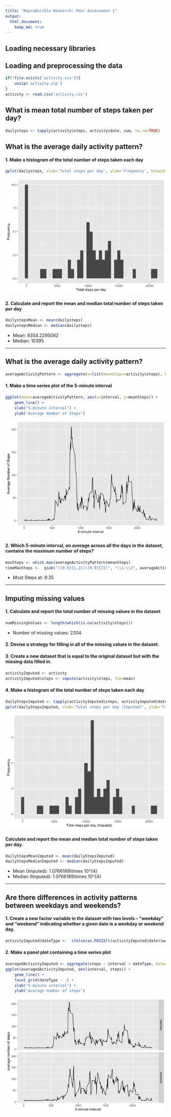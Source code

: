 ```yaml
---
title: "Reproducible Research: Peer Assessment 1"
output: 
  html_document:
    keep_md: true
---
```

## Loading necessary libraries



## Loading and preprocessing the data


```r
if(!file.exists('activity.csv')){
    unzip('activity.zip')
}
activity <- read.csv('activity.csv')
```

## What is mean total number of steps taken per day?


```r
dailysteps <- tapply(activity$steps, activity$date, sum, na.rm=TRUE)
```

## What is the average daily activity pattern?

#### 1. Make a histogram of the total number of steps taken each day

```r
qplot(dailysteps, xlab='Total steps per day', ylab='Frequency', binwidth=500)
```

![](PA1_template_files/figure-html/unnamed-chunk-4-1.png)<!-- -->

#### 2. Calculate and report the mean and median total number of steps taken per day

```r
dailystepsMean <- mean(dailysteps)
dailystepsMedian <- median(dailysteps)
```
* Mean: 9354.2295082
* Median:  10395

-----

## What is the average daily activity pattern?

```r
averageActivityPattern <- aggregate(x=list(meanSteps=activity$steps), by=list(interval=activity$interval), FUN=mean, na.rm=TRUE)
```

#### 1. Make a time series plot of the 5-minute interval 

```r
ggplot(data=averageActivityPattern, aes(x=interval, y=meanSteps)) +
    geom_line() +
    xlab("5-minute interval") +
    ylab("Average Number of Steps") 
```

![](PA1_template_files/figure-html/unnamed-chunk-7-1.png)<!-- -->

#### 2. Which 5-minute interval, on average across all the days in the dataset, contains the maximum number of steps?

```r
maxSteps <- which.max(averageActivityPattern$meanSteps)
timeMaxSteps <-  gsub("([0-9]{1,2})([0-9]{2})", "\\1:\\2", averageActivityPattern[maxSteps,'interval'])
```

* Most Steps at: 8:35

----

## Imputing missing values

#### 1. Calculate and report the total number of missing values in the dataset 

```r
numMissingValues <- length(which(is.na(activity$steps)))
```

* Number of missing values: 2304

#### 2. Devise a strategy for filling in all of the missing values in the dataset.
#### 3. Create a new dataset that is equal to the original dataset but with the missing data filled in.

```r
activityImputed <- activity
activityImputed$steps <- impute(activity$steps, fun=mean)
```

#### 4. Make a histogram of the total number of steps taken each day 

```r
dailyStepsImputed <- tapply(activityImputed$steps, activityImputed$date, sum)
qplot(dailyStepsImputed, xlab='Total steps per day (Imputed)', ylab='Frequency', binwidth=500)
```

![](PA1_template_files/figure-html/unnamed-chunk-11-1.png)<!-- -->

#### Calculate and report the mean and median total number of steps taken per day. 

```r
dailyStepsMeanImputed <- mean(dailyStepsImputed)
dailyStepsMedianImputed <- median(dailyStepsImputed)
```
* Mean (Imputed): 1.0766189\times 10^{4}
* Median (Imputed):  1.0766189\times 10^{4}

----

## Are there differences in activity patterns between weekdays and weekends?

#### 1. Create a new factor variable in the dataset with two levels – “weekday” and “weekend” indicating whether a given date is a weekday or weekend day.


```r
activityImputed$dateType <-  ifelse(as.POSIXlt(activityImputed$date)$wday %in% c(0,6), 'weekend', 'weekday')
```

#### 2. Make a panel plot containing a time series plot


```r
averagedActivityImputed <- aggregate(steps ~ interval + dateType, data=activityImputed, mean)
ggplot(averagedActivityImputed, aes(interval, steps)) + 
    geom_line() + 
    facet_grid(dateType ~ .) +
    xlab("5-minute interval") + 
    ylab("avarage number of steps")
```

![](PA1_template_files/figure-html/unnamed-chunk-14-1.png)<!-- -->
